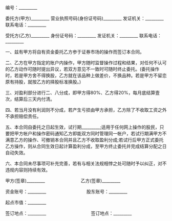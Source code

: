
 


编号：_________


委托方(甲方)_________ 营业执照号码(身份证号码)_________ 发证机关：_________ 联系电话：_________


受托方(乙方)_________ 身份证号码：_________ 发证机关：_________ 联系电话：_________


一、兹有甲方将自有资金委托乙方参于证券市场的操作而签订本合同。


二、乙方在甲方指定的账户内操作，甲方随时监督操作过程和结果，对任何不认可的乙方动作可随时提出异议，若双方意见不一致时可随时终止委托。(委托操作时，若是甲方舍不得换股，乙方就在该品种上做差价，不换品种。若是甲方不留恋原有持股，就按乙方的择股标准换股。)


三、对盈利部分进行二、八分成，即甲方得80%、乙方得20%，每月底结算壹次，结算后三天内付清。


四、若当月没有利润则不分成，若产生亏损由甲方承担，乙方除了不收取工资之外不承担赔偿责任。


五、本合同自委托之日起生效，试行期_________;适用于任何网上操作的股民，只要把甲方帐户和操作密码通知乙方即能双方同时管理同一帐户，若试行期满甲方不满意乙方的操作、可撤销本合同并且乙方不收取盈利分成;若试行后甲方正式委托乙方操作，则从合同生效日起计算盈利分成，至甲方终止委托并完成结算分配之日自动失效。


六、本合同未尽事项可补充完善，若有与相关法规相悖之处可随时予以纠正，对不违规内容则持续有效。


甲方(签章)_________　　　　　　　　乙方(签章)_________


资金账号：_________　　　　　　　　　股东账号：_________


起点市值：_________


签订地点：_________　　　　　　　　　　签订地点：_________
 


 

 
 
 
 
 
  


  
 

  


  


  
 
 
 
 

